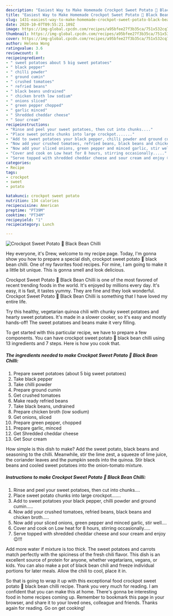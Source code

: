 ```yaml
---
description: "Easiest Way to Make Homemade Crockpot Sweet Potato 🍠 Black Bean Chilli"
title: "Easiest Way to Make Homemade Crockpot Sweet Potato 🍠 Black Bean Chilli"
slug: 1431-easiest-way-to-make-homemade-crockpot-sweet-potato-black-bean-chilli
date: 2020-10-07T09:55:21.109Z
image: https://img-global.cpcdn.com/recipes/a95bfee27f3b35ca/751x532cq70/crockpot-sweet-potato-🍠-black-bean-chilli-recipe-main-photo.jpg
thumbnail: https://img-global.cpcdn.com/recipes/a95bfee27f3b35ca/751x532cq70/crockpot-sweet-potato-🍠-black-bean-chilli-recipe-main-photo.jpg
cover: https://img-global.cpcdn.com/recipes/a95bfee27f3b35ca/751x532cq70/crockpot-sweet-potato-🍠-black-bean-chilli-recipe-main-photo.jpg
author: Helena Wong
ratingvalue: 3.6
reviewcount: 8
recipeingredient:
- " sweet potatoes about 5 big sweet potatoes"
- " black pepper"
- " chilli powder"
- " ground cumin"
- " crushed tomatoes"
- " refried beans"
- " black beans undrained"
- " chicken broth low sodium"
- " onions sliced"
- " green pepper chopped"
- " garlic minced"
- " Shredded cheddar cheese"
- " Sour cream"
recipeinstructions:
- "Rinse and peel your sweet potatoes, then cut into chunks...."
- "Place sweet potato chunks into large crockpot......."
- "Add to sweet potatoes your black pepper, chilli powder and ground cumin....."
- "Now add your crushed tomatoes, refried beans, black beans and chicken broth....."
- "Now add your sliced onions, green pepper and minced garlic, stir well...."
- "Cover and cook on Low heat for 8 hours, stirring occasionally....."
- "Serve topped with shredded cheddar cheese and sour cream and enjoy 😉!!!"
categories:
- Recipe
tags:
- crockpot
- sweet
- potato

katakunci: crockpot sweet potato 
nutrition: 134 calories
recipecuisine: American
preptime: "PT39M"
cooktime: "PT34M"
recipeyield: "1"
recipecategory: Lunch

---
```



![Crockpot Sweet Potato 🍠 Black Bean Chilli](https://img-global.cpcdn.com/recipes/a95bfee27f3b35ca/751x532cq70/crockpot-sweet-potato-🍠-black-bean-chilli-recipe-main-photo.jpg)

Hey everyone, it's Drew, welcome to my recipe page. Today, I'm gonna show you how to prepare a special dish, crockpot sweet potato 🍠 black bean chilli. One of my favorites food recipes. For mine, I am going to make it a little bit unique. This is gonna smell and look delicious.

Crockpot Sweet Potato 🍠 Black Bean Chilli is one of the most favored of recent trending foods in the world. It's enjoyed by millions every day. It's easy, it is fast, it tastes yummy. They are fine and they look wonderful. Crockpot Sweet Potato 🍠 Black Bean Chilli is something that I have loved my entire life.

Try this healthy, vegetarian quinoa chili with chunky sweet potatoes and hearty sweet potatoes. It&#39;s made in a slower cooker, so it&#39;s easy and mostly hands-off! The sweet potatoes and beans make it very filling.


To get started with this particular recipe, we have to prepare a few components. You can have crockpot sweet potato 🍠 black bean chilli using 13 ingredients and 7 steps. Here is how you cook that.

<!--inarticleads1-->

##### The ingredients needed to make Crockpot Sweet Potato 🍠 Black Bean Chilli:

1. Prepare  sweet potatoes (about 5 big sweet potatoes)
1. Take  black pepper
1. Take  chilli powder
1. Prepare  ground cumin
1. Get  crushed tomatoes
1. Make ready  refried beans
1. Take  black beans, undrained
1. Prepare  chicken broth (low sodium)
1. Get  onions, sliced
1. Prepare  green pepper, chopped
1. Prepare  garlic, minced
1. Get  Shredded cheddar cheese
1. Get  Sour cream


How simple is this dish to make? Add the sweet potato, black beans and seasoning to the chilli. Meanwhile, stir the lime zest, a squeeze of lime juice, the coriander leaves and the pumpkin seeds into the quinoa. Stir black beans and cooled sweet potatoes into the onion-tomato mixture. 

<!--inarticleads2-->

##### Instructions to make Crockpot Sweet Potato 🍠 Black Bean Chilli:

1. Rinse and peel your sweet potatoes, then cut into chunks....
1. Place sweet potato chunks into large crockpot.......
1. Add to sweet potatoes your black pepper, chilli powder and ground cumin.....
1. Now add your crushed tomatoes, refried beans, black beans and chicken broth.....
1. Now add your sliced onions, green pepper and minced garlic, stir well....
1. Cover and cook on Low heat for 8 hours, stirring occasionally.....
1. Serve topped with shredded cheddar cheese and sour cream and enjoy 😉!!!


Add more water if mixture is too thick. The sweet potatoes and carrots match perfectly with the spiciness of the fresh chili flavor. This dish is an excellent source of protein for anyone, whether vegetarians, vegans, or kids. You can also make a pot of black bean chili and freeze individual portions for later meals. Allow the chili to cool, place it in. 

So that is going to wrap it up with this exceptional food crockpot sweet potato 🍠 black bean chilli recipe. Thank you very much for reading. I am confident that you can make this at home. There's gonna be interesting food in home recipes coming up. Remember to bookmark this page in your browser, and share it to your loved ones, colleague and friends. Thanks again for reading. Go on get cooking!
